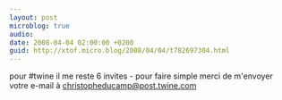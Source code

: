```yaml
---
layout: post
microblog: true
audio: 
date: 2008-04-04 02:00:00 +0200
guid: http://xtof.micro.blog/2008/04/04/t782697304.html
---
```

pour #twine il me reste  6 invites - pour faire simple merci de m'envoyer votre e-mail à christopheducamp@post.twine.com
